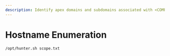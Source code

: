 ```yaml
---
description: Identify apex domains and subdomains associated with <COMPANY>
---
```


# Hostname Enumeration



```
/opt/hunter.sh scope.txt
```
